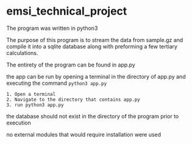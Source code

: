 # emsi_technical_project

The program was written in python3

The purpose of this program is to stream the data from sample.gz and compile it into a sqlite database along with preforming a few tertiary calculations.

The entirety of the program can be found in app.py

the app can be run by opening a terminal in the directory of app.py and executing the command ```python3 app.py```
    
    1. Open a terminal
    2. Navigate to the directory that contains app.py
    3. run python3 app.py

the database should not exist in the directory of the program prior to execution

no external modules that would require installation were used